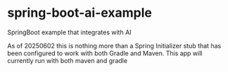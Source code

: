 # spring-boot-ai-example
SpringBoot example that integrates with AI

As of 20250602 this is nothing more than a Spring Initializer stub that has been configured to work
with both Gradle and Maven. This app will currently run with both maven and gradle
